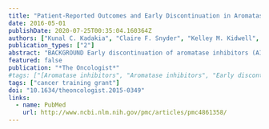 ```yaml
---
title: "Patient-Reported Outcomes and Early Discontinuation in Aromatase Inhibitor-Treated Postmenopausal Women with Early Stage Breast Cancer"
date: 2016-05-01
publishDate: 2020-07-25T00:35:04.160364Z
authors: ["Kunal C. Kadakia", "Claire F. Snyder", "Kelley M. Kidwell", "Nicholas J. Seewald", "David A. Flockhart", "Todd C. Skaar", "Zereunesay Desta", "James M. Rae", "Julie L. Otte", "Janet S. Carpenter", "Anna M. Storniolo", "Daniel F. Hayes", "Vered Stearns", "N. Lynn Henry"]
publication_types: ["2"]
abstract: "BACKGROUND Early discontinuation of aromatase inhibitors (AIs) is common and leads to poor outcomes but is challenging to predict. In the Exemestane and Letrozole Pharmacogenetics trial, a high rate of early discontinuation due to intolerance was observed. We hypothesized that early changes in patient-reported outcomes (PROs) predict AI discontinuation and that biochemical factors are associated with changes in PROs. PATIENTS AND METHODS Postmenopausal women with early-stage breast cancer enrolled in a prospective randomized trial of exemestane versus letrozole completed questionnaires at baseline and serially over 24 months to assess overall quality of life (EuroQOL Visual Analog Scale [VAS]); mood; and multiple symptoms, including a musculoskeletal symptom cluster. A joint mixed-effects/survival model was used to estimate the effect of the change in PROs on AI discontinuation. Associations between biochemical factors and change in PROs were examined. RESULTS A total of 490 patients were analyzed. Worsening of EuroQOL VAS and the musculoskeletal cluster were associated with the highest risk for early discontinuation (hazard ratio [HR], 2.77 [95% confidence interval (CI), 2.72-2.81; p = .015]; HR, 4.39 [95% CI, 2.40-8.02; p  textless .0001], respectively). Pharmacokinetics and estrogen metabolism were not consistently associated with change in PRO measures. No clinically significant differences in any PRO between AIs were observed. CONCLUSION Changes in PROs early during AI therapy were associated with treatment discontinuation. Identification of these changes could be used to target interventions in patients at high risk for early discontinuation. IMPLICATIONS FOR PRACTICE Early changes in patient-reported outcomes (PROs) can predict nonpersistence to aromatase inhibitor therapy. If used in clinical practice, PROs might identify women at highest risk for early discontinuation and allow for interventions to improve tolerance before significant toxicities develop. Further research is needed to improve capturing PROs in routine clinical practice."
featured: false
publication: "*The Oncologist*"
#tags: ["[Aromatase inhibitors", "Aromatase inhibitors", "Early discontinuation", "Pati", "Patient-reported outcomes", "Quality of life"]
tags: ["cancer training grant"]
doi: "10.1634/theoncologist.2015-0349"
links:
  - name: PubMed
    url: http://www.ncbi.nlm.nih.gov/pmc/articles/pmc4861358/
---
```

